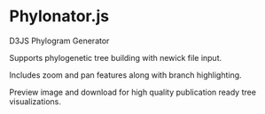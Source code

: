 Phylonator.js
==========

D3JS Phylogram Generator

Supports phylogenetic tree building with newick file input. 

Includes zoom and pan features along with branch highlighting. 

Preview image and download for high quality publication ready tree visualizations.

